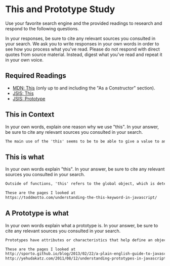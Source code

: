 # This and Prototype Study

Use your favorite search engine and the provided readings to research and
respond to the following questions.

In your responses, be sure to cite any relevant sources you consulted in your
search. We ask you to write responses in your own words in order to see how you
process what you've read. Please do not respond with direct quotes from source
material. Instead, digest what you've read and repeat it in your own voice.

## Required Readings

-   [MDN: This](https://developer.mozilla.org/en-US/docs/Web/JavaScript/Reference/Operators/this)
(only up to and including the "As a Constructor" section).
-   [JSIS: This](http://javascriptissexy.com/understand-javascripts-this-with-clarity-and-master-it/)
-   [JSIS: Prototype](http://javascriptissexy.com/javascript-prototype-in-plain-detailed-language/)

## This in Context

In your own words, explain one reason why we use "this". In your answer, be
sure to cite any relevant sources you consulted in your search.

```md
The main use of the 'this' seems to be to be able to give a value to and also call a specific object from a function without having to rewrite a bunch of code to access that object. The use of 'this' depends a lot on the context of the code. The value of this can have any value but the value depends on how the function is called.
```

## This is what

In your own words explain "this".  In your answer, be
sure to cite any relevant sources you consulted in your search.

```md
Outside of functions, 'this' refers to the global object, which is determined by whether or not you are in strict mode. When not in strict mode, this will refer to the global object itself, i.e a window, a document, etc. But in strict mode, the value depends on how the object within a function is used by using 'this' and if there is no value, then it will be undefined. The 'this' fuction can be used to make code more precise and less confusing when refering objects to functions they are bound to. The assigned value is based on the object that the this function is refering to from previous lines of code. The ways 'this' values can be defined is through .call(), .bind() and .apply().

These are the pages I looked at
https://toddmotto.com/understanding-the-this-keyword-in-javascript/
```

## A Prototype is what

In your own words explain what a prototype is.  In your answer, be
sure to cite any relevant sources you consulted in your search.

```md
Prototypes have attributes or characteristics that help define an object. The prototype attributes are the inherent features and basic properties that functions must follow to work depending on the coding language you are using. New properties that are defined are assigned to the object the prototype refers to but not added to the basic properties that protype follows initially. These new properties are added along to make a prototype/object chain, where the initial function prototype is the first link on the chain. Using protoype chains, we can add properties to objects which can then be called upon later in the code. Prototypes allows an object to have a base property that will stay the same as other properties are attached to the object.

These are the pages I looked at
http://sporto.github.io/blog/2013/02/22/a-plain-english-guide-to-javascript-prototypes/
http://yehudakatz.com/2011/08/12/understanding-prototypes-in-javascript/
```
